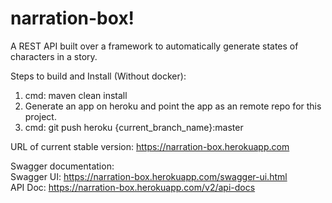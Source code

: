 # narration-box!

A REST API built over a framework to automatically generate states of characters in a story. 

Steps to build and Install (Without docker):
1. cmd: maven clean install
2. Generate an app on heroku and point the app as an remote repo for this project.
3. cmd: git push heroku {current_branch_name}:master

URL of current stable version: https://narration-box.herokuapp.com

Swagger documentation:  
Swagger UI: https://narration-box.herokuapp.com/swagger-ui.html  
API Doc: https://narration-box.herokuapp.com/v2/api-docs  


